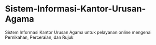 # Sistem-Informasi-Kantor-Urusan-Agama
Sistem Informasi Kantor Urusan Agama untuk pelayanan online mengenai Pernikahan, Perceraian, dan Rujuk
